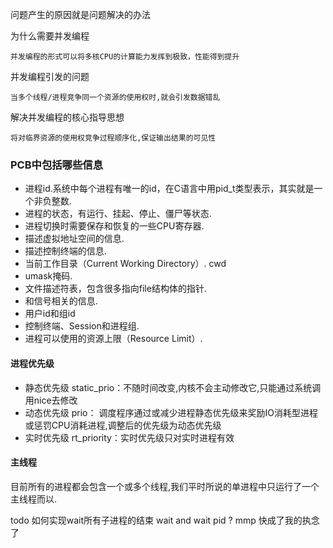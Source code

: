 问题产生的原因就是问题解决的办法

为什么需要并发编程

    并发编程的形式可以将多核CPU的计算能力发挥到极致，性能得到提升

并发编程引发的问题

    当多个线程/进程竞争同一个资源的使用权时,就会引发数据错乱
    
解决并发编程的核心指导思想

    将对临界资源的使用权竞争过程顺序化,保证输出结果的可见性   
    
    
### PCB中包括哪些信息

 - 进程id.系统中每个进程有唯一的id，在C语言中用pid_t类型表示，其实就是一个非负整数.
 - 进程的状态，有运行、挂起、停止、僵尸等状态.
 - 进程切换时需要保存和恢复的一些CPU寄存器.
 - 描述虚拟地址空间的信息.
 - 描述控制终端的信息.
 - 当前工作目录（Current Working Directory）. cwd
 - umask掩码.
 - 文件描述符表，包含很多指向file结构体的指针.
 - 和信号相关的信息.
 - 用户id和组id
 - 控制终端、Session和进程组.
 - 进程可以使用的资源上限（Resource Limit）.

#### 进程优先级

 - 静态优先级 static_prio：不随时间改变,内核不会主动修改它,只能通过系统调用nice去修改
 - 动态优先级 prio： 调度程序通过或减少进程静态优先级来奖励IO消耗型进程或惩罚CPU消耗进程,调整后的优先级为动态优先级
 - 实时优先级 rt_priority：实时优先级只对实时进程有效

#### 主线程

目前所有的进程都会包含一个或多个线程,我们平时所说的单进程中只运行了一个主线程而以.

todo 如何实现wait所有子进程的结束    wait and wait pid ? mmp 快成了我的执念了



